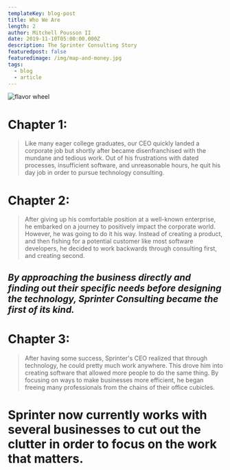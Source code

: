 ```yaml
---
templateKey: blog-post
title: Who We Are
length: 2
author: Mitchell Pousson II
date: 2019-11-10T05:00:00.000Z
description: The Sprinter Consulting Story
featuredpost: false
featuredimage: /img/map-and-money.jpg
tags:
  - blog
  - article
---
```

![flavor wheel](/img/map-and-money.jpg)

# **Chapter 1:**

> Like many eager college graduates, our CEO quickly landed a corporate job but shortly after became disenfranchised with the mundane and tedious work. Out of his frustrations with dated processes, insufficient software, and unreasonable hours, he quit his day job in order to pursue technology consulting.

# **Chapter 2:** 

> After giving up his comfortable position at a well-known enterprise, he embarked on a journey to positively impact the corporate world. However, he was going to do it his way. Instead of creating a product, and then fishing for a potential customer like most software developers, he decided to work backwards through consulting first, and creating second.

## _By approaching the business directly and finding out their specific needs before designing the technology, Sprinter Consulting became the first of its kind._

# **Chapter 3:**

> After having some success, Sprinter's CEO realized that through technology, he could pretty much work anywhere. This drove him into creating software that allowed more people to do the same thing. By focusing on ways to make businesses more efficient, he began freeing many professionals from the chains of their office cubicles.

# Sprinter now currently works with several businesses to cut out the clutter in order to focus on the work that matters.
